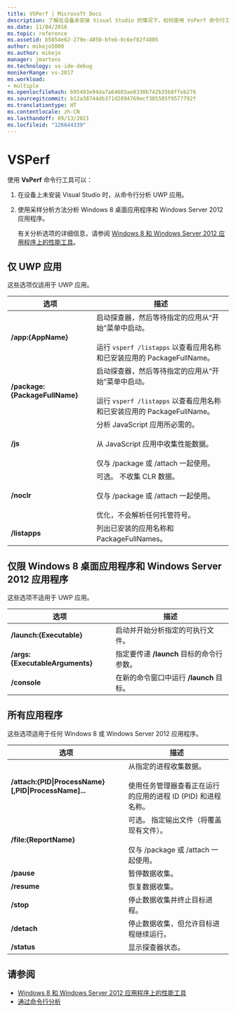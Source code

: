 ```yaml
---
title: VSPerf | Microsoft Docs
description: 了解在设备未安装 Visual Studio 的情况下，如何使用 VsPerf 命令行工具通过命令行分析 UWP 应用。
ms.date: 11/04/2016
ms.topic: reference
ms.assetid: b5854e62-279e-4850-bfeb-0c6ef82f4805
author: mikejo5000
ms.author: mikejo
manager: jmartens
ms.technology: vs-ide-debug
monikerRange: vs-2017
ms.workload:
- multiple
ms.openlocfilehash: b95493e94da7a64603ae8330b742b35b8ffeb276
ms.sourcegitcommit: b12a38744db371d2894769ecf305585f9577792f
ms.translationtype: HT
ms.contentlocale: zh-CN
ms.lasthandoff: 09/13/2021
ms.locfileid: "126644339"
---
```

# <a name="vsperf"></a>VSPerf
使用 **VsPerf** 命令行工具可以：

1. 在设备上未安装 Visual Studio 时，从命令行分析 UWP 应用。

2. 使用采样分析方法分析 Windows 8 桌面应用程序和 Windows Server 2012 应用程序。

   有关分析选项的详细信息，请参阅 [Windows 8 和 Windows Server 2012 应用程序上的性能工具](../profiling/performance-tools-on-windows-8-and-windows-server-2012-applications.md)。

## <a name="uwp-apps-only"></a>仅 UWP 应用
 这些选项仅适用于 UWP 应用。

|选项|描述|
|-|-|
|**/app:{AppName}**|启动探查器，然后等待指定的应用从“开始”菜单中启动。<br /><br /> 运行 `vsperf /listapps` 以查看应用名称和已安装应用的 PackageFullName。|
|**/package:{PackageFullName}**|启动探查器，然后等待指定的应用从“开始”菜单中启动。<br /><br /> 运行 `vsperf /listapps` 以查看应用名称和已安装应用的 PackageFullName。|
|**/js**|分析 JavaScript 应用所必需的。<br /><br /> 从 JavaScript 应用中收集性能数据。<br /><br /> 仅与 /package 或 /attach 一起使用。|
|**/noclr**|可选。 不收集 CLR 数据。<br /><br /> 仅与 /package 或 /attach 一起使用。<br /><br /> 优化，不会解析任何托管符号。|
|**/listapps**|列出已安装的应用名称和 PackageFullNames。|

## <a name="windows-8-desktop-applications-and-windows-server-2012-applications-only"></a>仅限 Windows 8 桌面应用程序和 Windows Server 2012 应用程序
 这些选项不适用于 UWP 应用。

|选项|描述|
|-|-|
|**/launch:{Executable}**|启动并开始分析指定的可执行文件。|
|**/args:{ExecutableArguments}**|指定要传递 **/launch** 目标的命令行参数。|
|**/console**|在新的命令窗口中运行 **/launch** 目标。|

## <a name="all-applications"></a>所有应用程序
 这些选项适用于任何 Windows 8 或 Windows Server 2012 应用程序。

|选项|描述|
|-|-|
|**/attach:{PID&#124;ProcessName}[,PID&#124;ProcessName]...**|从指定的进程收集数据。<br /><br /> 使用任务管理器查看正在运行的应用的进程 ID (PID) 和进程名称。|
|**/file:{ReportName}**|可选。 指定输出文件（将覆盖现有文件）。<br /><br /> 仅与 /package 或 /attach 一起使用。|
|**/pause**|暂停数据收集。|
|**/resume**|恢复数据收集。|
|**/stop**|停止数据收集并终止目标进程。|
|**/detach**|停止数据收集，但允许目标进程继续运行。|
|**/status**|显示探查器状态。|

## <a name="see-also"></a>请参阅
- [Windows 8 和 Windows Server 2012 应用程序上的性能工具](../profiling/performance-tools-on-windows-8-and-windows-server-2012-applications.md)
- [通过命令行分析](../profiling/using-the-profiling-tools-from-the-command-line.md)
